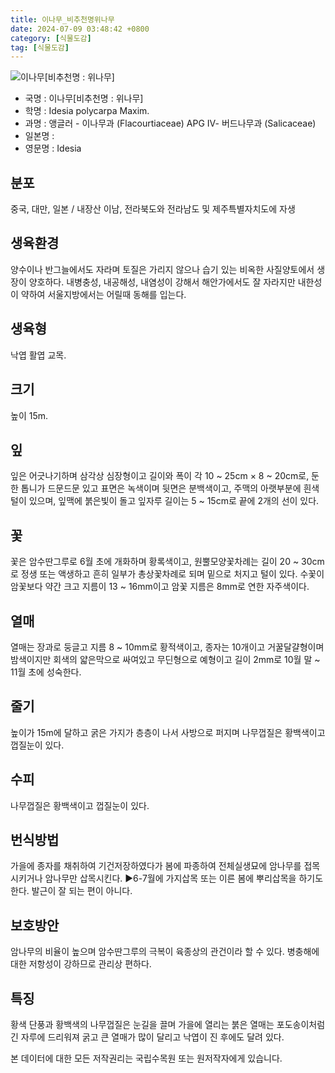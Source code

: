 ```yaml
---
title: 이나무_비추천명위나무
date: 2024-07-09 03:48:42 +0800
category: [식물도감]
tag: [식물도감]
---
```




![이나무[비추천명 : 위나무]](/fileUpload/plants/basic/Flacourtiaceae/Idesia/20114/1_th2.JPG)
- 국명 : 이나무[비추천명 : 위나무]
- 학명 : Idesia polycarpa Maxim.
- 과명 : 앵글러 - 이나무과 (Flacourtiaceae) APG Ⅳ- 버드나무과 (Salicaceae)
- 일본명 : 
- 영문명 : Idesia


## 분포
중국, 대만, 일본 / 내장산 이남, 전라북도와 전라남도 및 제주특별자치도에 자생
## 생육환경
양수이나 반그늘에서도 자라며 토질은 가리지 않으나 습기 있는 비옥한 사질양토에서 생장이 양호하다. 내병충성, 내공해성, 내염성이 강해서 해안가에서도 잘 자라지만 내한성이 약하여 서울지방에서는 어릴때 동해를 입는다.
## 생육형
낙엽 활엽 교목.
## 크기
높이 15m.
## 잎
잎은 어긋나기하며 삼각상 심장형이고 길이와 폭이 각  10 ~ 25cm × 8 ~ 20cm로, 둔한 톱니가 드문드문 있고 표면은 녹색이며 뒷면은 분백색이고, 주맥의 아랫부분에 흰색 털이 있으며, 잎맥에 붉은빛이 돌고 잎자루 길이는 5 ~ 15cm로 끝에 2개의 선이 있다.
## 꽃
꽃은 암수딴그루로 6월 초에 개화하며 황록색이고, 원뿔모양꽃차례는 길이 20 ~ 30cm로 정생 또는 액생하고 흔히 일부가 총상꽃차례로 되며 밑으로 처지고 털이 있다. 수꽃이 암꽃보다 약간 크고 지름이 13 ~ 16mm이고 암꽃 지름은 8mm로 연한 자주색이다.
## 열매
열매는 장과로 둥글고 지름 8 ~ 10mm로 황적색이고, 종자는 10개이고 거꿀달걀형이며 밤색이지만 회색의 얇은막으로 싸여있고 무딘형으로 예형이고 길이 2mm로 10월 말 ~ 11월 초에 성숙한다.
## 줄기
높이가 15m에 달하고 굵은 가지가 층층이 나서 사방으로 퍼지며 나무껍질은 황백색이고 껍질눈이 있다.
## 수피
나무껍질은 황백색이고 껍질눈이 있다.
## 번식방법
가을에 종자를 채취하여 기건저장하였다가 봄에 파종하여 전체실생묘에 암나무를 접목시키거나 암나무만 삽목시킨다.▶6-7월에 가지삽목 또는 이른 봄에 뿌리삽목을 하기도 한다. 발근이 잘 되는 편이 아니다.
## 보호방안
암나무의 비율이 높으며 암수딴그루의 극복이 육종상의 관건이라 할 수 있다. 병충해에 대한 저항성이 강하므로 관리상 편하다.
## 특징
황색 단풍과 황백색의 나무껍질은 눈길을 끌며 가을에 열리는 붉은 열매는 포도송이처럼 긴 자루에 드리워져 굵고 큰 열매가 많이 달리고 낙엽이 진 후에도 달려 있다.






본 데이터에 대한 모든 저작권리는 국립수목원 또는 원저작자에게 있습니다.
